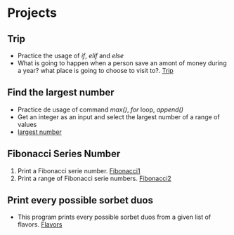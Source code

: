 # Projects

## Trip
* Practice the usage of *if*, *elif* and *else*
* What is going to happen when a person save an amont of money during a year? what place is going to choose to visit to?. [Trip](https://github.com/r3card0/Python-Notes/blob/main/Projects/Fun/trip.py)

## Find the largest number
* Practice de usage of command *max()*, *for* loop, *append()*
* Get an integer as an input and select the largest number of a range of values
* [largest number](https://github.com/r3card0/Python-Notes/blob/main/Projects/Fun/largestNumber.py)

## Fibonacci Series Number
1. Print a Fibonacci serie number. [Fibonacci1](https://github.com/r3card0/Python-Notes/blob/main/Projects/Fun/fibonacci1.py)
2. Print a range of Fibonacci serie numbers. [Fibonacci2](https://github.com/r3card0/Python-Notes/blob/main/Projects/Fun/fibonacci2.py)

## Print every possible sorbet duos 
* This program prints every possible sorbet duos from a given list of flavors. [Flavors](https://github.com/r3card0/Python-Notes/blob/main/Projects/Fun/flavors.py)
